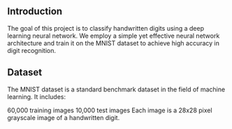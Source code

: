 ## Introduction

The goal of this project is to classify handwritten digits using a deep learning neural network. We employ a simple yet effective neural network architecture and train it on the MNIST dataset to achieve high accuracy in digit recognition.

## Dataset
The MNIST dataset is a standard benchmark dataset in the field of machine learning. It includes:

60,000 training images
10,000 test images
Each image is a 28x28 pixel grayscale image of a handwritten digit.
